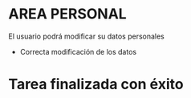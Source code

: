 # AREA PERSONAL
 
El usuario podrá modificar su datos personales

- Correcta modificación de los datos


# Tarea finalizada con éxito